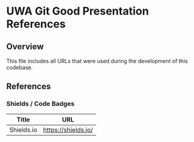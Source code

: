 # UWA Git Good Presentation References

## Overview

This file includes all URLs that were used during the development of this codebase.

## References

### Shields / Code Badges

| Title      | URL                 |
| ---------- | ------------------- |
| Shields.io | https://shields.io/ |
